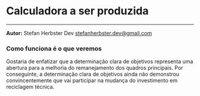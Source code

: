 # Calculadora a ser produzida

---
**Autor:** Stefan Herbster Dev <stefanherbster.dev@gmail.com>

### Como funciona é o que veremos
Gostaria de enfatizar que a determinação clara de objetivos representa uma abertura para a melhoria do remanejamento dos quadros principais.
Por conseguinte, a determinação clara de objetivos ainda não demonstrou convincentemente que vai participar na mudança do investimento em reciclagem técnica.
